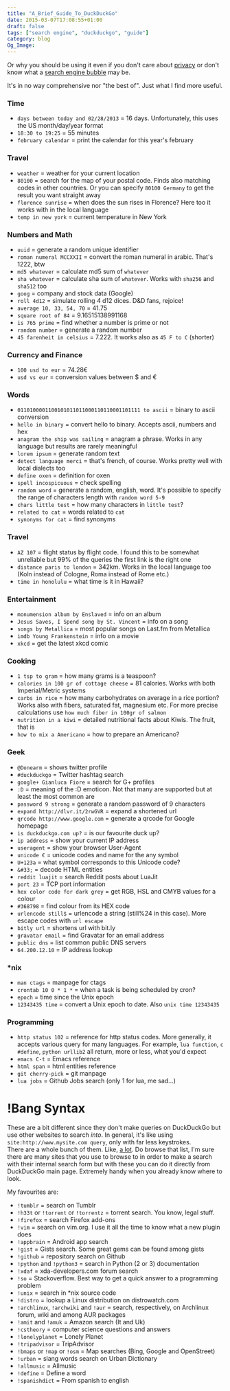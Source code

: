 ```yaml
---
title: "A_Brief_Guide_To_DuckDuckGo"
date: 2015-03-07T17:08:55+01:00
draft: false
tags: ["search engine", "duckduckgo", "guide"]
category: blog
Og_Image: 
---
```


Or why you should be using it even if you don't care about [privacy](http://donttrack.us/) or don't know what a [search engine bubble](http://dontbubble.us/) may be.

It's in no way comprehensive nor "the best of". Just what I find more useful.

### Time


* `days between today and 02/28/2013` = 16 days. Unfortunately, this uses the US month/day/year format
* `18:30 to 19:25` = 55 minutes
* `february calendar` = print the calendar for this year's february

### Travel


* `weather` = weather for your current location
* `80100` = search for the map of your postal code. Finds also matching codes in other countries. Or you can specify `80100 Germany` to  get the result you want straight away
* `florence sunrise` = when does the sun rises in Florence? Here too it works with in the local language
* `temp in new york` = current temperature in New York

### Numbers and Math


* `uuid` = generate a random unique identifier
* `roman numeral MCCXXII` = convert the roman numeral in arabic. That's 1222, btw
* `md5 whatever` = calculate md5 sum of `whatever`
* `sha whatever` = calculate sha sum of `whatever`. Works with `sha256` and `sha512` too
* `goog` = company and stock data (Google)
* `roll 4d12` = simulate rolling 4 d12 dices. D&amp;D fans, rejoice!
* `average 10, 33, 54, 70` = 41.75
* `square root of 84` =  9.16515138991168
* `is 765 prime` = find whether a number is prime or not
* `random number` = generate a random number
* `45 farenheit in celsius` = 7.222. It works also as `45 F to C` (shorter)

### Currency and Finance


* `100 usd to eur` = 74.28€
* `usd vs eur` = conversion values between $ and €

### Words


* `0110100001100101011011000110110001101111 to ascii` = binary to ascii conversion
* `hello in binary` = convert hello to binary. Accepts ascii, numbers and hex
* `anagram the ship was sailing` = anagram a phrase. Works in any language but results are rarely meaningful
* `lorem ipsum` = generate random text
* `detect language merci` = that's french, of course. Works pretty well with local dialects too
* `define oxen` = definition for oxen
* `spell incospicuous` = check spelling
* `random word` = generate a random, english, word. It's possible to specify the range of characters length with `random word 5-9`
* `chars little test` = how many characters in `little test`?
* `related to cat` = words related to `cat`
* `synonyms for cat` = find synonyms

### Travel


* `AZ 107` = flight status by flight code. I found this to be somewhat unreliable but 99% of the queries the first link is the right one
* `distance paris to london` = 342km. Works in the local language too (Koln instead of Cologne, Roma instead of Rome etc.)
* `time in honolulu` = what time is it in Hawaii?

### Entertainment


* `monumension album by Enslaved` = info on an album
* `Jesus Saves, I Spend song by St. Vincent` = info on a song
* `songs by Metallica` = most popular songs on Last.fm from Metallica
* `imdb Young Frankenstein` = info on a movie
* `xkcd` = get the latest xkcd comic

### Cooking


* `1 tsp to gram` = how many grams is a teaspoon?
* `calories in 100 gr of cottage cheese` = 81 calories. Works with both Imperial/Metric systems
* `carbs in rice` = how many carbohydrates on average in a rice portion? Works also with fibers, saturated fat, magnesium etc. For more precise calculations use `how much fiber in 100gr of salmon`
* `nutrition in a kiwi` = detailed nutritional facts about Kiwis. The fruit, that is
* `how to mix a Americano` = how to prepare an Americano?

### Geek


* `@Donearm` = shows twitter profile
* `#duckduckgo` = Twitter hashtag search
* `google+ Gianluca Fiore` = search for G+ profiles
* `:D` = meaning of the :D emoticon. Not that many are supported but at least the most common are
* `password 9 strong` = generate a random password of 9 characters
* `expand http://dlvr.it/2rwGVR` = expand a shortened url
* `qrcode http://www.google.com` = generate a qrcode for Google homepage
* `is duckduckgo.com up?` = is our favourite duck up?
* `ip address` = show your current IP address
* `useragent` = show your browser User-Agent
* `unicode €` = unicode codes and name for the any symbol
* `U+123a` = what symbol corresponds to this Unicode code?
* `&#33;` = decode HTML entities
* `reddit luajit` = search Reddit posts about LuaJit
* `port 23` = TCP port information
* `hex color code for dark grey` = get RGB, HSL and CMYB values for a colour
* `#368798` = find colour from its HEX code
* `urlencode still$` = urlencode a string (still%24 in this case). More escape codes with `url escape`
* `bitly url` = shortens url with bit.ly
* `gravatar email` = find Gravatar for an email address
* `public dns` = list common public DNS servers
* `64.200.12.10` = IP address lookup

### \*nix


* `man ctags` = manpage for ctags
* `crontab 10 0 * 1 *` = when a task is being scheduled by cron?
* `epoch` = time since the Unix epoch
* `12343435 time` = convert a Unix epoch to date. Also `unix time 12343435`

### Programming


* `http status 102` = reference for http status codes. More generally, it accepts various query for many languages. For example, `lua function`, `c #define`, `python urllib2` all return, more or less, what you'd expect
* `emacs C-t` = Emacs reference
* `html span` = html entities reference
* `git cherry-pick` = git manpage
* `lua jobs` = Github Jobs search (only 1 for lua, me sad...)

# !Bang Syntax

These are a bit different since they don't make queries on DuckDuckGo but use other websites to search *into*. In general, it's like using `site:http://www.mysite.com query`, only with far less keystrokes.  
There are a whole bunch of them. Like, [a lot](https://duckduckgo.com/bang.html). Do browse that list, I'm sure there are many sites that you use to browse to in order to make a search with their internal search form but with these you can do it directly from DuckDuckGo main page. Extremely handy when you already know where to look.

My favourites are:

* `!tumblr` = search on Tumblr
* `!h33t` or `!torrent` or `!torrentz` = torrent search. You know, legal stuff.
* `!firefox` = search Firefox add-ons
* `!vim` = search on vim.org. I use it all the time to know what a new plugin does
* `!appbrain` = Android app search
* `!gist` = Gists search. Some great gems can be found among gists
* `!github` = repository search on Github
* `!python` and `!python3` = search in Python (2 or 3) documentation
* `!xdaf` = xda-developers.com forum search
* `!so` = Stackoverflow. Best way to get a quick answer to a programming problem
* `!unix` = search in \*nix source code
* `!distro` = lookup a Linux distribution on distrowatch.com
* `!archlinux`, `!archwiki` and `!aur` = search, respectively, on Archlinux forum, wiki and among AUR packages
* `!amit` and `!amuk` = Amazon search (It and Uk)
* `!cstheory` = computer science questions and answers
* `!lonelyplanet` = Lonely Planet
* `!tripadvisor` = TripAdvisor
* `!bmaps` or `!map` or `!osm` = Map searches (Bing, Google and OpenStreet)
* `!urban` = slang words search on Urban Dictionary
* `!allmusic` = Allmusic
* `!define` = Define a word
* `!spanishdict` = From spanish to english
